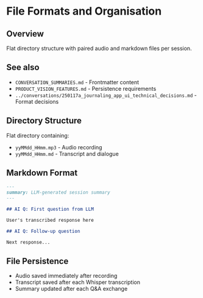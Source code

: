 # File Formats and Organisation

## Overview

Flat directory structure with paired audio and markdown files per session.

## See also

- `CONVERSATION_SUMMARIES.md` - Frontmatter content
- `PRODUCT_VISION_FEATURES.md` - Persistence requirements
- `../conversations/250117a_journaling_app_ui_technical_decisions.md` - Format decisions

## Directory Structure

Flat directory containing:
- `yyMMdd_HHmm.mp3` - Audio recording
- `yyMMdd_HHmm.md` - Transcript and dialogue

## Markdown Format

```markdown
---
summary: LLM-generated session summary
---

## AI Q: First question from LLM

User's transcribed response here

## AI Q: Follow-up question

Next response...
```

## File Persistence

- Audio saved immediately after recording
- Transcript saved after each Whisper transcription
- Summary updated after each Q&A exchange